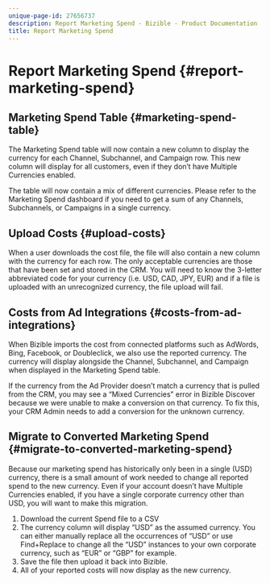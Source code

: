 ```yaml
---
unique-page-id: 27656737
description: Report Marketing Spend - Bizible - Product Documentation
title: Report Marketing Spend
---
```


# Report Marketing Spend {#report-marketing-spend}

## Marketing Spend Table {#marketing-spend-table}

The Marketing Spend table will now contain a new column to display the currency for each Channel, Subchannel, and Campaign row. This new column will display for all customers, even if they don’t have Multiple Currencies enabled.

The table will now contain a mix of different currencies. Please refer to the Marketing Spend dashboard if you need to get a sum of any Channels, Subchannels, or Campaigns in a single currency.

## Upload Costs {#upload-costs}

When a user downloads the cost file, the file will also contain a new column with the currency for each row. The only acceptable currencies are those that have been set and stored in the CRM. You will need to know the 3-letter abbreviated code for your currency (i.e. USD, CAD, JPY, EUR) and if a file is uploaded with an unrecognized currency, the file upload will fail.

## Costs from Ad Integrations {#costs-from-ad-integrations}

When Bizible imports the cost from connected platforms such as AdWords, Bing, Facebook, or Doubleclick, we also use the reported currency. The currency will display alongside the Channel, Subchannel, and Campaign when displayed in the Marketing Spend table.

If the currency from the Ad Provider doesn’t match a currency that is pulled from the CRM, you may see a “Mixed Currencies” error in Bizible Discover because we were unable to make a conversion on that currency. To fix this, your CRM Admin needs to add a conversion for the unknown currency.

## Migrate to Converted Marketing Spend {#migrate-to-converted-marketing-spend}

Because our marketing spend has historically only been in a single (USD) currency, there is a small amount of work needed to change all reported spend to the new currency. Even if your account doesn’t have Multiple Currencies enabled, if you have a single corporate currency other than USD, you will want to make this migration.

1. Download the current Spend file to a CSV
1. The currency column will display “USD” as the assumed currency. You can either manually replace all the occurrences of “USD” or use Find+Replace to change all the “USD” instances to your own corporate currency, such as “EUR” or “GBP” for example.
1. Save the file then upload it back into Bizible.
1. All of your reported costs will now display as the new currency.
